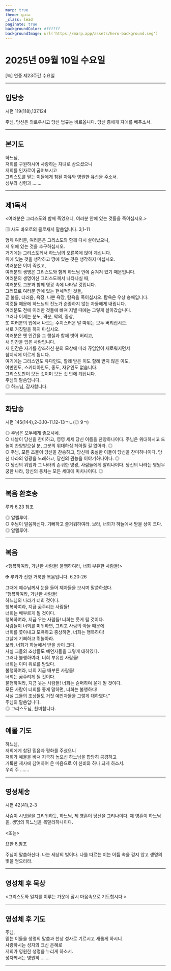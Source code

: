 ```yaml
---
marp: true
theme: gaia
_class: lead
paginate: true
backgroundColor: #ffffff
backgroundImage: url('https://marp.app/assets/hero-background.svg')
---
```


# 2025년 09월 10일 수요일

[녹] 연중 제23주간 수요일  




---

## 입당송

시편 119(118),137.124

주님, 당신은 의로우시고 당신 법규는 바르옵니다. 당신 종에게 자애를 베푸소서.  
  


---

## 본기도

하느님,  
저희를 구원하시어 사랑하는 자녀로 삼으셨으니  
저희를 인자로이 굽어보시고  
그리스도를 믿는 이들에게 참된 자유와 영원한 유산을 주소서.  
성부와 성령과 …….  
  


---

## 제1독서

<여러분은 그리스도와 함께 죽었으니, 여러분 안에 있는 것들을 죽이십시오.>

▥ 사도 바오로의 콜로새서 말씀입니다. 3,1-11

형제 여러분, 여러분은 그리스도와 함께 다시 살아났으니,  
저 위에 있는 것을 추구하십시오.  
거기에는 그리스도께서 하느님의 오른쪽에 앉아 계십니다.  
위에 있는 것을 생각하고 땅에 있는 것은 생각하지 마십시오.  
여러분은 이미 죽었고,  
여러분의 생명은 그리스도와 함께 하느님 안에 숨겨져 있기 때문입니다.  
여러분의 생명이신 그리스도께서 나타나실 때,  
여러분도 그분과 함께 영광 속에 나타날 것입니다.  
그러므로 여러분 안에 있는 현세적인 것들,  
곧 불륜, 더러움, 욕정, 나쁜 욕망, 탐욕을 죽이십시오. 탐욕은 우상 숭배입니다.  
이것들 때문에 하느님의 진노가 순종하지 않는 자들에게 내립니다.  
여러분도 전에 이러한 것들에 빠져 지낼 때에는 그렇게 살아갔습니다.  
그러나 이제는 분노, 격분, 악의, 중상,  
또 여러분의 입에서 나오는 수치스러운 말 따위는 모두 버리십시오.  
서로 거짓말을 하지 마십시오.  
여러분은 옛 인간을 그 행실과 함께 벗어 버리고,  
새 인간을 입은 사람입니다.  
새 인간은 자기를 창조하신 분의 모상에 따라 끊임없이 새로워지면서  
참지식에 이르게 됩니다.  
여기에는 그리스인도 유다인도, 할례 받은 이도 할례 받지 않은 이도,  
야만인도, 스키티아인도, 종도, 자유인도 없습니다.  
그리스도만이 모든 것이며 모든 것 안에 계십니다.  
주님의 말씀입니다.  
◎ 하느님, 감사합니다.  
  


---

## 화답송

시편 145(144),2-3.10-11.12-13ㄱㄴ(◎ 9ㄱ)

◎ 주님은 모두에게 좋으시네.  
○ 나날이 당신을 찬미하고, 영영 세세 당신 이름을 찬양하나이다. 주님은 위대하시고 드높이 찬양받으실 분, 그분의 위대하심 헤아릴 길 없어라. ◎  
○ 주님, 모든 조물이 당신을 찬송하고, 당신께 충실한 이들이 당신을 찬미하나이다. 당신 나라의 영광을 노래하고, 당신의 권능을 이야기하나이다. ◎  
○ 당신의 위업과 그 나라의 존귀한 영광, 사람들에게 알리나이다. 당신의 나라는 영원무궁한 나라, 당신의 통치는 모든 세대에 미치나이다. ◎  
  


---

## 복음 환호송

루카 6,23 참조

◎ 알렐루야.  
○ 주님이 말씀하신다. 기뻐하고 즐거워하여라. 보라, 너희가 하늘에서 받을 상이 크다.  
◎ 알렐루야.  
  


---

## 복음

<행복하여라, 가난한 사람들! 불행하여라, 너희 부유한 사람들!>

✠ 루카가 전한 거룩한 복음입니다. 6,20-26

그때에 예수님께서 눈을 들어 제자들을 보시며 말씀하셨다.  
“행복하여라, 가난한 사람들!  
하느님의 나라가 너희 것이다.  
행복하여라, 지금 굶주리는 사람들!  
너희는 배부르게 될 것이다.  
행복하여라, 지금 우는 사람들! 너희는 웃게 될 것이다.  
사람들이 너희를 미워하면, 그리고 사람의 아들 때문에  
너희를 쫓아내고 모욕하고 중상하면, 너희는 행복하다!  
그날에 기뻐하고 뛰놀아라.  
보라, 너희가 하늘에서 받을 상이 크다.  
사실 그들의 조상들도 예언자들을 그렇게 대하였다.  
그러나 불행하여라, 너희 부유한 사람들!  
너희는 이미 위로를 받았다.  
불행하여라, 너희 지금 배부른 사람들!  
너희는 굶주리게 될 것이다.  
불행하여라, 지금 웃는 사람들! 너희는 슬퍼하며 울게 될 것이다.  
모든 사람이 너희를 좋게 말하면, 너희는 불행하다!  
사실 그들의 조상들도 거짓 예언자들을 그렇게 대하였다.”  
주님의 말씀입니다.  
◎ 그리스도님, 찬미합니다.  
  


---

## 예물 기도

하느님,  
저희에게 참된 믿음과 평화를 주셨으니  
저희가 예물을 바쳐 지극히 높으신 하느님을 합당히 공경하고  
거룩한 제사에 참여하여 온 마음으로 이 신비와 하나 되게 하소서.  
우리 주 …….  
  


---

## 영성체송

시편 42(41),2-3

사슴이 시냇물을 그리워하듯, 하느님, 제 영혼이 당신을 그리나이다. 제 영혼이 하느님을, 생명의 하느님을 목말라하나이다.  
  
<또는>  
  
요한 8,참조  
  
주님이 말씀하신다. 나는 세상의 빛이다. 나를 따르는 이는 어둠 속을 걷지 않고 생명의 빛을 얻으리라.  


---

## 영성체 후 묵상

<그리스도와 일치를 이루는 가운데 잠시 마음속으로 기도합시다.>  


---

## 영성체 후 기도

주님,  
믿는 이들을 생명의 말씀과 천상 성사로 기르시고 새롭게 하시니  
사랑하시는 성자의 크신 은혜로  
저희가 영원한 생명을 누리게 하소서.  
성자께서는 영원히 …….  
  


---